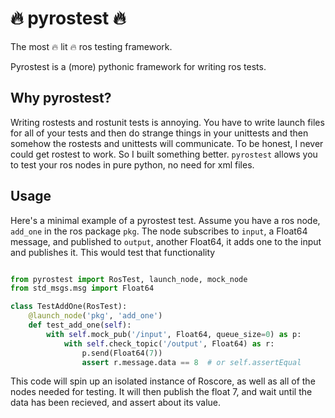:fire: pyrostest :fire:
=========

The most :fire: lit :fire: ros testing framework.

Pyrostest is a (more) pythonic framework for writing ros tests.

## Why pyrostest?

Writing rostests and rostunit tests is annoying. You have to write launch files
for all of your tests and then do strange things in your unittests and then
somehow the rostests and unittests will communicate. To be honest, I never could
get rostest to work. So I built something better. `pyrostest` allows you to test
your ros nodes in pure python, no need for xml files.

## Usage

Here's a minimal example of a pyrostest test. Assume you have a ros node,
`add_one` in the ros package `pkg`. The node subscribes to `input`, a Float64
message, and published to `output`, another Float64, it adds one to the input
and publishes it. This would test that functionality

```python

from pyrostest import RosTest, launch_node, mock_node
from std_msgs.msg import Float64

class TestAddOne(RosTest):
    @launch_node('pkg', 'add_one')
    def test_add_one(self):
        with self.mock_pub('/input', Float64, queue_size=0) as p:
            with self.check_topic('/output', Float64) as r:
                p.send(Float64(7))
                assert r.message.data == 8  # or self.assertEqual

```

This code will spin up an isolated instance of Roscore, as well as all of the
nodes needed for testing. It will then publish the float 7, and wait until the
data has been recieved, and assert about its value.

